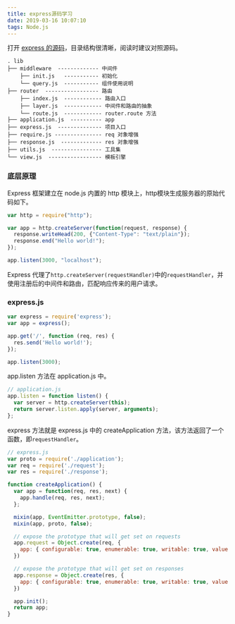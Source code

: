 ```yaml
---
title: express源码学习
date: 2019-03-16 10:07:10
tags: Node.js
---
```

打开 [express 的源码](https://github.com/expressjs/express)，目录结构很清晰，阅读时建议对照源码。
```
. lib
├── middleware  ------------- 中间件
    ├── init.js   ----------- 初始化
    └── query.js  ----------- 组件使用说明
├── router  ----------------- 路由
    ├── index.js  ------------ 路由入口
    ├── layer.js  ------------ 中间件和路由的抽象
    └── route.js  ------------ router.route 方法
├── application.js  ---------- app
├── express.js  -------------- 项目入口
├── require.js --------------- req 对象增强
├── response.js  ------------- res 对象增强
├── utils.js  ---------------- 工具集
└── view.js  ----------------- 模板引擎
```

### 底层原理
Express 框架建立在 node.js 内置的 http 模块上，http模块生成服务器的原始代码如下。
```js
var http = require("http");

var app = http.createServer(function(request, response) {
  response.writeHead(200, {"Content-Type": "text/plain"});
  response.end("Hello world!");
});

app.listen(3000, "localhost");
```
Express 代理了`http.createServer(requestHandler)`中的`requestHandler`，并使用注册后的中间件和路由，匹配响应传来的用户请求。

### express.js
```js
var express = require('express');
var app = express();

app.get('/', function (req, res) {
  res.send('Hello world!');
});

app.listen(3000);
```
app.listen 方法在 application.js 中。
```js
// application.js
app.listen = function listen() {
  var server = http.createServer(this);
  return server.listen.apply(server, arguments);
};
```
express 方法就是 express.js 中的 createApplication 方法，该方法返回了一个函数，即`requestHandler`。
```js
// express.js
var proto = require('./application');
var req = require('./request');
var res = require('./response');

function createApplication() {
  var app = function(req, res, next) {
    app.handle(req, res, next);
  };

  mixin(app, EventEmitter.prototype, false);
  mixin(app, proto, false);

  // expose the prototype that will get set on requests
  app.request = Object.create(req, {
    app: { configurable: true, enumerable: true, writable: true, value: app }
  })

  // expose the prototype that will get set on responses
  app.response = Object.create(res, {
    app: { configurable: true, enumerable: true, writable: true, value: app }
  })

  app.init();
  return app;
}
```